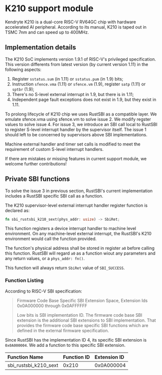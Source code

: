 # K210 support module

Kendryte K210 is a dual-core RISC-V RV64GC chip with hardware accelerated AI peripheral.
According to its manual, K210 is taped out in TSMC 7nm and can speed up to 400MHz.

## Implementation details

The K210 SoC implements version 1.9.1 of RISC-V's privileged specification.
This version differents from latest version (by current version 1.11) in the following aspects:

1. Register `sstatus.sum` (in 1.11) or `sstatus.pum` (in 1.9) bits;
2. Instruction `sfence.vma` (1.11) or `sfence.vm` (1.9), register `satp` (1.11) or `sptbr` (1.9);
3. There's no S-level external interrupt in 1.9, but there is in 1.11;
4. Independent page fault exceptions does not exist in 1.9, but they exist in 1.11.

To prolong lifecycle of K210 chip we uses RustSBI as a compatible layer. We emulate sfence.vma 
using sfence.vm to solve issue 2. We modify regster values to solve issue 4. For issue 3, 
we introduce an SBI call local to RustSBI to register S-level interrupt handler by the supervisor 
itself. The issue 1 should left to be concerned by supervisors above SBI implementations.

Machine external handler and timer set calls is modified to meet the requirement of custom S-level
interrupt handlers.

If there are mistakes or missing features in current support module, we welcome further contributions!

## Private SBI functions

To solve the issue 3 in previous section, RustSBI's current implementation includes a RustSBI specific
SBI call as a function. 

The K210 supervisor-level external interrupt handler register function is declared as:

```rust
fn sbi_rustsbi_k210_sext(phys_addr: usize) -> SbiRet;
```

This function registers a device interrupt handler to machine level environment. 
On any machine-level external interrupt, the RustSBI's K210 environment would call the function provided.

The function's physical address shall be stored in register `a0` before calling this function.
RustSBI will regard `a0` as a function wiout any parameters and any return values, or a `phys_addr: fn()`.

This function will always return `SbiRet` value of `SBI_SUCCESS`.

### Function Listing

According to RISC-V SBI specification:

> Firmware Code Base Specific SBI Extension Space, Extension Ids 0x0A000000 through 0x0AFFFFFF
> 
> Low bits is SBI implementation ID. The firmware code base SBI extension is the additional SBI extensions to SBI
> implementation. That provides the firmware code base specific SBI functions which are defined in the external
> firmware specification.

Since RustSBI has the implementation ID 4, its specific SBI extension is `0x0A000004`. We add a function
to this specific SBI extension.

| Function Name | Function ID | Extension ID |
|:-----|:----|:----|
| sbi_rustsbi_k210_sext | 0x210 | 0x0A000004 |
